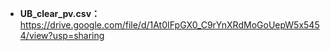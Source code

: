 * **UB_clear_pv.csv：** https://drive.google.com/file/d/1At0IFpGX0_C9rYnXRdMoGoUepW5x5454/view?usp=sharing
